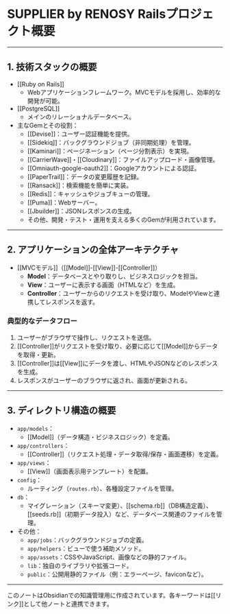 # SUPPLIER by RENOSY Railsプロジェクト概要

---

## 1. 技術スタックの概要

- [[Ruby on Rails]]
    - Webアプリケーションフレームワーク。MVCモデルを採用し、効率的な開発が可能。
- [[PostgreSQL]]
    - メインのリレーショナルデータベース。
- 主なGemとその役割：
    - [[Devise]]：ユーザー認証機能を提供。
    - [[Sidekiq]]：バックグラウンドジョブ（非同期処理）を管理。
    - [[Kaminari]]：ページネーション（ページ分割表示）を実現。
    - [[CarrierWave]]・[[Cloudinary]]：ファイルアップロード・画像管理。
    - [[Omniauth-google-oauth2]]：Googleアカウントによる認証。
    - [[PaperTrail]]：データの変更履歴を記録。
    - [[Ransack]]：検索機能を簡単に実装。
    - [[Redis]]：キャッシュやジョブキューの管理。
    - [[Puma]]：Webサーバー。
    - [[Jbuilder]]：JSONレスポンスの生成。
    - その他、開発・テスト・運用を支える多くのGemが利用されています。

---

## 2. アプリケーションの全体アーキテクチャ

- [[MVCモデル]]（[[Model]]-[[View]]-[[Controller]]）
    - **Model**：データベースとやり取りし、ビジネスロジックを担当。
    - **View**：ユーザーに表示する画面（HTMLなど）を生成。
    - **Controller**：ユーザーからのリクエストを受け取り、ModelやViewと連携してレスポンスを返す。

### 典型的なデータフロー
1. ユーザーがブラウザで操作し、リクエストを送信。
2. [[Controller]]がリクエストを受け取り、必要に応じて[[Model]]からデータを取得・更新。
3. [[Controller]]は[[View]]にデータを渡し、HTMLやJSONなどのレスポンスを生成。
4. レスポンスがユーザーのブラウザに返され、画面が更新される。

---

## 3. ディレクトリ構造の概要

- `app/models`：
    - [[Model]]（データ構造・ビジネスロジック）を定義。
- `app/controllers`：
    - [[Controller]]（リクエスト処理・データ取得/保存・画面遷移）を定義。
- `app/views`：
    - [[View]]（画面表示用テンプレート）を配置。
- `config`：
    - ルーティング（`routes.rb`）、各種設定ファイルを管理。
- `db`：
    - マイグレーション（スキーマ変更）、[[schema.rb]]（DB構造定義）、[[seeds.rb]]（初期データ投入）など、データベース関連のファイルを管理。
- その他：
    - `app/jobs`：バックグラウンドジョブの定義。
    - `app/helpers`：ビューで使う補助メソッド。
    - `app/assets`：CSSやJavaScript、画像などの静的ファイル。
    - `lib`：独自のライブラリや拡張コード。
    - `public`：公開用静的ファイル（例：エラーページ、faviconなど）。

---

このノートはObsidianでの知識管理用に作成されています。各キーワードは[[リンク]]として他ノートと連携できます。 